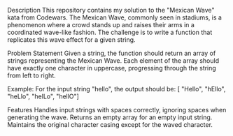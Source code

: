 Description
This repository contains my solution to the "Mexican Wave" kata from Codewars. The Mexican Wave, commonly seen in stadiums, is a phenomenon where a crowd stands up and raises their arms in a coordinated wave-like fashion. The challenge is to write a function that replicates this wave effect for a given string.

Problem Statement
Given a string, the function should return an array of strings representing the Mexican Wave. Each element of the array should have exactly one character in uppercase, progressing through the string from left to right.

Example:
For the input string "hello", the output should be: [  "Hello",  "hEllo",  "heLlo",  "helLo",  "hellO"]

Features
Handles input strings with spaces correctly, ignoring spaces when generating the wave.
Returns an empty array for an empty input string.
Maintains the original character casing except for the waved character.
